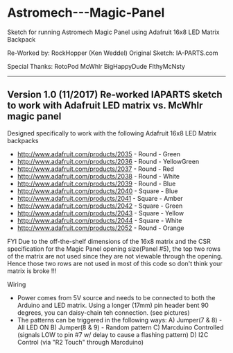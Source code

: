 # Astromech---Magic-Panel

Sketch for running Astromech Magic Panel using Adafruit 16x8 LED Matrix Backpack

Re-Worked by: RockHopper (Ken Weddel)
Original Sketch: IA-PARTS.com

Special Thanks:
  RotoPod
  McWhlr
  BigHappyDude
  FlthyMcNsty

-------------------------------------------------------------------------------
Version 1.0 (11/2017)
Re-worked IAPARTS sketch to work with Adafruit LED matrix vs. McWhlr magic panel
-------------------------------------------------------------------------------

Designed specifically to work with the following Adafruit 16x8 LED Matrix backpacks
- http://www.adafruit.com/products/2035 - Round  - Green
- http://www.adafruit.com/products/2036 - Round  - YellowGreen
- http://www.adafruit.com/products/2037 - Round  - Red
- http://www.adafruit.com/products/2038 - Round  - White
- http://www.adafruit.com/products/2039 - Round  - Blue
- http://www.adafruit.com/products/2040 - Square - Blue
- http://www.adafruit.com/products/2041 - Square - Amber
- http://www.adafruit.com/products/2042 - Square - Green
- http://www.adafruit.com/products/2043 - Square - Yellow
- http://www.adafruit.com/products/2044 - Square - White
- http://www.adafruit.com/products/2052 - Round  - Orange

FYI
Due to the off-the-shelf dimensions of the 16x8 matrix and the CSR specification for the Magic Panel opening size(Panel #5), the top two rows of the matrix are not used since they are not viewable through the opening.
Hence those two rows are not used in most of this code so don't think your matrix is broke !!!

Wiring
- Power comes from 5V source and needs to be connected to both the Arduino and LED matrix. Using a longer (17mm) pin header bent 90 degrees, you can daisy-chain teh connection. (see pictures)
- The patterns can be triggered in the following ways:
  A) Jumper(7 & 8) - All LED ON
  B) Jumper(8 & 9) - Random pattern
  C) Marcduino Controlled (signals LOW to pin #7 w/ delay to cause a flashing pattern)
  D) I2C Control (via "R2 Touch" through Marcduino)
